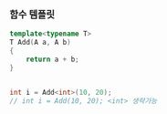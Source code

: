 ### 함수 템플릿

```cpp
template<typename T>
T Add(A a, A b)
{
    return a + b;
}


int i = Add<int>(10, 20);
// int i = Add(10, 20); <int> 생략가능
```
